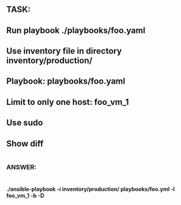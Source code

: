 #
#
##    TASK:
##      Run playbook ./playbooks/foo.yaml
##      Use inventory file in directory inventory/production/
##      Playbook: playbooks/foo.yaml 
##      Limit to only one host: foo_vm_1
##      Use sudo
##      Show diff
#

#

###
### ANSWER:
###
#
####   ./ansible-playbook -i inventory/production/ playbooks/foo.yml -l foo_vm_1 -b -D 
####
